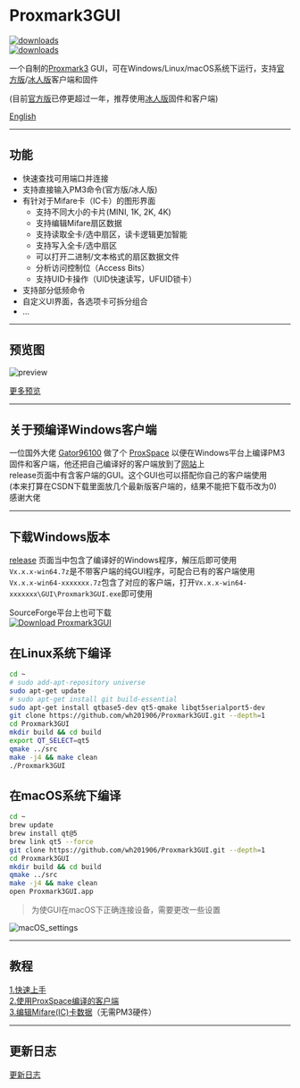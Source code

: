 # Proxmark3GUI
[![downloads](https://img.shields.io/github/downloads/wh201906/Proxmark3GUI/total?label=GitHub%E4%B8%8B%E8%BD%BD%E9%87%8F)](https://github.com/wh201906/Proxmark3GUI/releases)  
[![downloads](https://img.shields.io/sourceforge/dt/proxmark3gui.svg?label=SourceForge%E4%B8%8B%E8%BD%BD%E9%87%8F)](https://sourceforge.net/projects/proxmark3gui/)  

一个自制的[Proxmark3](https://github.com/Proxmark/proxmark3) GUI，可在Windows/Linux/macOS系统下运行，支持[官方版](https://github.com/Proxmark/proxmark3)/[冰人版](https://github.com/RfidResearchGroup/proxmark3)客户端和固件  

(目前[官方版](https://github.com/Proxmark/proxmark3)已停更超过一年，推荐使用[冰人版](https://github.com/RfidResearchGroup/proxmark3)固件和客户端)

[English](../../README.md)

***

## 功能

+ 快速查找可用端口并连接
+ 支持直接输入PM3命令(官方版/冰人版)
+ 有针对于Mifare卡（IC卡）的图形界面
    + 支持不同大小的卡片(MINI, 1K, 2K, 4K)
    + 支持编辑Mifare扇区数据
    + 支持读取全卡/选中扇区，读卡逻辑更加智能
    + 支持写入全卡/选中扇区
    + 可以打开二进制/文本格式的扇区数据文件
    + 分析访问控制位（Access Bits）
    + 支持UID卡操作（UID快速读写，UFUID锁卡）
+ 支持部分低频命令
+ 自定义UI界面，各选项卡可拆分组合
+ ...

***

## 预览图
![preview](preview_zh_CN.png)  

[更多预览](../preview/previews.md)  

***

## 关于预编译Windows客户端

一位国外大佬 [Gator96100](https://github.com/Gator96100) 做了个 [ProxSpace](https://github.com/Gator96100/ProxSpace) 以便在Windows平台上编译PM3固件和客户端，他还把自己编译好的客户端放到了[网站](https://www.proxmarkbuilds.org/)上  
release页面中有含客户端的GUI。这个GUI也可以搭配你自己的客户端使用  
(本来打算在CSDN下载里面放几个最新版客户端的，结果不能把下载币改为0)  
感谢大佬  

***

## 下载Windows版本
[release](https://github.com/wh201906/Proxmark3GUI/releases) 页面当中包含了编译好的Windows程序，解压后即可使用  
`Vx.x.x-win64.7z`是不带客户端的纯GUI程序，可配合已有的客户端使用  
`Vx.x.x-win64-xxxxxxx.7z`包含了对应的客户端，打开`Vx.x.x-win64-xxxxxxx\GUI\Proxmark3GUI.exe`即可使用  

SourceForge平台上也可下载  
[![Download Proxmark3GUI](https://a.fsdn.com/con/app/sf-download-button)](https://sourceforge.net/projects/proxmark3gui/files/latest/download)  

## 在Linux系统下编译
```bash
cd ~
# sudo add-apt-repository universe
sudo apt-get update
# sudo apt-get install git build-essential
sudo apt-get install qtbase5-dev qt5-qmake libqt5serialport5-dev
git clone https://github.com/wh201906/Proxmark3GUI.git --depth=1
cd Proxmark3GUI
mkdir build && cd build
export QT_SELECT=qt5
qmake ../src
make -j4 && make clean
./Proxmark3GUI
```

## 在macOS系统下编译
```zsh
cd ~
brew update
brew install qt@5
brew link qt5 --force
git clone https://github.com/wh201906/Proxmark3GUI.git --depth=1
cd Proxmark3GUI
mkdir build && cd build
qmake ../src
make -j4 && make clean
open Proxmark3GUI.app
```

> 为使GUI在macOS下正确连接设备，需要更改一些设置

![macOS_settings](macOS_settings.png)

***
## 教程
[1.快速上手](../tutorial/Quickstart/quickstart_zh_CN.md)  
[2.使用ProxSpace编译的客户端](../tutorial/Work_With_ProxSpace/work_with_proxspace_zh_CN.md)  
[3.编辑Mifare(IC)卡数据](../tutorial/Edit_Mifare_Classic_data/Edit_Mifare_Classic_data_zh_CN.md)（无需PM3硬件）  
***

## 更新日志
[更新日志](../CHANGELOG/CHANGELOG_zh_CN.md)
